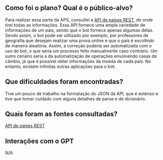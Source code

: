 ## Como foi o plano? Qual é o público-alvo?

Para realizar essa parte da APS, consultei a [API de países REST](https://restcountries.com/), de onde tirei todas as informações. Essa API fornece uma
ampla variedade de informações de um país, sendo que o bot fornece apenas algumas delas. Sendo assim, o bot pode ser utilizado por exemplo, por 
professores de geografia que desejam realizar uma prova online e que o país é escolhido de maneira aleatória. Assim, a correção poderia ser automatizada
com o uso do bot, o que seria um processo feito manualmente caso contrário. Um outro cenário seria a da automatização de operações envolvendo casas de câmbio,
já que é possível obter informações da moeda de cada país. No entanto, existem infinitas outras aplicações para o bot.

## Que dificuldades foram encontradas?

Tive um pouco de trabalho na formatação do JSON da API, que é extenso e tive que tomar cuidado com alguns detalhes de parse e de dicionário.

## Quais foram as fontes consultadas?

[API de países REST](https://restcountries.com/)

## Interações com o GPT

N/A
